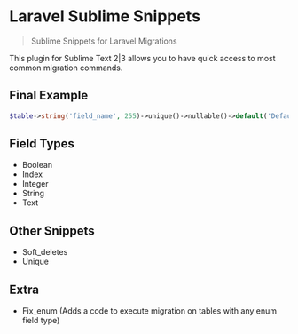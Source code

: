 # Laravel Sublime Snippets

> Sublime Snippets for Laravel Migrations

This plugin for Sublime Text 2|3 allows you to have quick access to most common migration commands.

## Final Example

```php
$table->string('field_name', 255)->unique()->nullable()->default('Default')->comment('Comment');
```

## Field Types

- Boolean
- Index
- Integer
- String
- Text

## Other Snippets
- Soft_deletes
- Unique

## Extra
- Fix_enum (Adds a code to execute migration on tables with any enum field type)